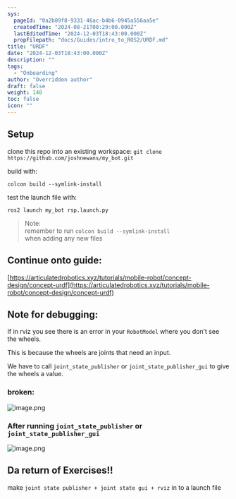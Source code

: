 ```yaml
---
sys:
  pageId: "0a2b09f8-9331-46ac-b4b6-0945a556aa5e"
  createdTime: "2024-08-21T00:29:00.000Z"
  lastEditedTime: "2024-12-03T18:43:00.000Z"
  propFilepath: "docs/Guides/intro_to_ROS2/URDF.md"
title: "URDF"
date: "2024-12-03T18:43:00.000Z"
description: ""
tags:
  - "Onboarding"
author: "Overridden author"
draft: false
weight: 148
toc: false
icon: ""
---
```


## Setup

clone this repo into an existing workspace:
`git clone https://github.com/joshnewans/my_bot.git`

build with:

`colcon build --symlink-install`

test the launch file with:

`ros2 launch my_bot rsp.launch.py`

> Note:  
> remember to run `colcon build --symlink-install`  
> when adding any new files

## Continue onto guide:

[https://articulatedrobotics.xyz/tutorials/mobile-robot/concept-design/concept-urdf](https://articulatedrobotics.xyz/tutorials/mobile-robot/concept-design/concept-urdf)

## Note for debugging:

If in rviz you see there is an error in your `RobotModel` where you don’t see the wheels.

This is because the wheels are joints that need an input. 

We have to call `joint_state_publisher` or `joint_state_publisher_gui` to give the wheels a value.

### broken:

![image.png](https://prod-files-secure.s3.us-west-2.amazonaws.com/d518164a-d88e-44d1-a4ee-3adb3bd8bce0/96a1d089-1f17-4dbf-8563-f2aef56a4d37/image.png?X-Amz-Algorithm=AWS4-HMAC-SHA256&X-Amz-Content-Sha256=UNSIGNED-PAYLOAD&X-Amz-Credential=ASIAZI2LB46665G3CYUQ%2F20250625%2Fus-west-2%2Fs3%2Faws4_request&X-Amz-Date=20250625T100952Z&X-Amz-Expires=3600&X-Amz-Security-Token=IQoJb3JpZ2luX2VjEEoaCXVzLXdlc3QtMiJIMEYCIQDOjxLDQ%2FQmsPE0Bc2QJEyh2ZmNoE3jGJWdQxuXNp97GAIhAOt9cA3lkZf7%2Fmv9U6nPYOH7J8SXrUtNjQmUQ%2B1DVz9MKv8DCEMQABoMNjM3NDIzMTgzODA1Igx15ziikufN3woAxi0q3AMbDGqCjkAJCCAPWx4avh%2BFtvqElO%2B07gt%2FZoKYGiiYNakhqe1P%2FS1CqGYlSRWJq4tEk5dV37zUqSDnaoqZuapyrXALZtH4NK5pJt71dO03jv%2FbewL1oYW9pmRXvTSh32ULjnvPxuDob7dWz3v8aKgb91IMUxLDtAmwYEY1rMnwjRJs2LI%2FRa7uIUAco1xHxKMAzpisrFTveu9HM7MLGepEdGp3l37Cbu6NtZSkI6FgALzECOFEv7Pm8m914zYpook7VWtq3ARiww1hLj3SrhJL7opOfnekGH76BzkxjTYLc4Pza%2FAZeaagUmQ3pc5I6SJ%2B9bk37fjiiNHC5csZ4Pa5VYaQgGDInXmhVGjTBisVs2gbNyKvRTjl0WsYqHUapDxfoYpnynegeN2mLfFPk%2FZFIpmtL0H6CRBtAsCwoWZlyWKcRbYM%2BIVQkIuNtYboWahip16kLQH%2BXOQMgQkULpRBk7uOrJ%2FvtCi1d1dTlAZBkQoj%2BvYPsjAEudS7jhozpWD5a3z0KBMJx2glOr4lnLixOkS%2FB4mHA%2F2JS7PX%2FJW8J2BizlN4c9B146MOQx3m%2F%2FuTRVkNy5gdRCnLEUOWbGUx8JCH9G8kDsUj8nkPPBa0%2Bu7oH7g0mgoAXwX5ejCXkO%2FCBjqkAWSXsO7k%2F0hzgq0ma78IGP%2BpCY8%2FTUReYhswKrCeOO8Jwn5kRPNP97ZEoiYQPp2WZkVs%2BRd7ix3%2BMvakqdDFAG3bSMPECZmFg2zxfjNcMP3FakO8Uk1E43WjU8i8Nh%2Fq9Cm9YVRfGhtL9gD7L7yi9Jvi%2B54EKJxGoQvovq4JTWI9aOoa2YsN4KyEo8lMAamoJqvOPv9L7CTIBHt5gBHi%2Fr6tW4gl&X-Amz-Signature=61dfd45dea86b2842c96fb3aee960798bd85d51d05c4e481e120ea9da023903c&X-Amz-SignedHeaders=host&x-amz-checksum-mode=ENABLED&x-id=GetObject)

### After running `joint_state_publisher` or `joint_state_publisher_gui`

![image.png](https://prod-files-secure.s3.us-west-2.amazonaws.com/d518164a-d88e-44d1-a4ee-3adb3bd8bce0/130c99c7-1b0b-4031-9953-844fc3950ff4/image.png?X-Amz-Algorithm=AWS4-HMAC-SHA256&X-Amz-Content-Sha256=UNSIGNED-PAYLOAD&X-Amz-Credential=ASIAZI2LB46665G3CYUQ%2F20250625%2Fus-west-2%2Fs3%2Faws4_request&X-Amz-Date=20250625T100952Z&X-Amz-Expires=3600&X-Amz-Security-Token=IQoJb3JpZ2luX2VjEEoaCXVzLXdlc3QtMiJIMEYCIQDOjxLDQ%2FQmsPE0Bc2QJEyh2ZmNoE3jGJWdQxuXNp97GAIhAOt9cA3lkZf7%2Fmv9U6nPYOH7J8SXrUtNjQmUQ%2B1DVz9MKv8DCEMQABoMNjM3NDIzMTgzODA1Igx15ziikufN3woAxi0q3AMbDGqCjkAJCCAPWx4avh%2BFtvqElO%2B07gt%2FZoKYGiiYNakhqe1P%2FS1CqGYlSRWJq4tEk5dV37zUqSDnaoqZuapyrXALZtH4NK5pJt71dO03jv%2FbewL1oYW9pmRXvTSh32ULjnvPxuDob7dWz3v8aKgb91IMUxLDtAmwYEY1rMnwjRJs2LI%2FRa7uIUAco1xHxKMAzpisrFTveu9HM7MLGepEdGp3l37Cbu6NtZSkI6FgALzECOFEv7Pm8m914zYpook7VWtq3ARiww1hLj3SrhJL7opOfnekGH76BzkxjTYLc4Pza%2FAZeaagUmQ3pc5I6SJ%2B9bk37fjiiNHC5csZ4Pa5VYaQgGDInXmhVGjTBisVs2gbNyKvRTjl0WsYqHUapDxfoYpnynegeN2mLfFPk%2FZFIpmtL0H6CRBtAsCwoWZlyWKcRbYM%2BIVQkIuNtYboWahip16kLQH%2BXOQMgQkULpRBk7uOrJ%2FvtCi1d1dTlAZBkQoj%2BvYPsjAEudS7jhozpWD5a3z0KBMJx2glOr4lnLixOkS%2FB4mHA%2F2JS7PX%2FJW8J2BizlN4c9B146MOQx3m%2F%2FuTRVkNy5gdRCnLEUOWbGUx8JCH9G8kDsUj8nkPPBa0%2Bu7oH7g0mgoAXwX5ejCXkO%2FCBjqkAWSXsO7k%2F0hzgq0ma78IGP%2BpCY8%2FTUReYhswKrCeOO8Jwn5kRPNP97ZEoiYQPp2WZkVs%2BRd7ix3%2BMvakqdDFAG3bSMPECZmFg2zxfjNcMP3FakO8Uk1E43WjU8i8Nh%2Fq9Cm9YVRfGhtL9gD7L7yi9Jvi%2B54EKJxGoQvovq4JTWI9aOoa2YsN4KyEo8lMAamoJqvOPv9L7CTIBHt5gBHi%2Fr6tW4gl&X-Amz-Signature=c0eeac5c88f4ff103a501abc2f612b5948a394e659466aa227fb5d8c1ff97999&X-Amz-SignedHeaders=host&x-amz-checksum-mode=ENABLED&x-id=GetObject)

## Da return of Exercises!!

make `joint state publisher + joint state gui + rviz` in to a launch file
